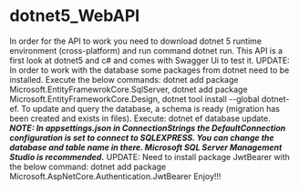 # dotnet5_WebAPI

In order for the API to work you need to download dotnet 5 runtime environment (cross-platform) and run command dotnet run.
This API is a first look at dotnet5 and c# and comes with Swagger Ui to test it. 
UPDATE: In order to work with the database some packages from dotnet need to be installed.
Execute the below commands:
dotnet add package Microsoft.EntityFramewrokCore.SqlServer,
dotnet add package Microsoft.EntityFrameworkCore.Design,
dotnet tool install --global dotnet-ef.
To update and query the database, a schema is ready (migration has been created and exists in files).
Execute: dotnet ef database update.
***NOTE: In appsettings.json in ConnectionStrings the DefaultConnection configuration is set to connect to SQLEXPRESS.
You can change the database and table name in there. Microsoft SQL Server Management Studio is recommended.***
UPDATE: Need to install package JwtBearer with the below command:
dotnet add package Microsoft.AspNetCore.Authentication.JwtBearer
Enjoy!!!
